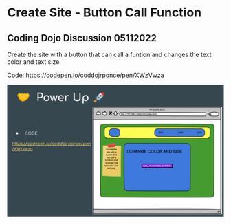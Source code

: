 # Create Site - Button Call Function

## Coding Dojo Discussion 05112022

Create the site with a button that can call a funtion and changes the text color and text size.

Code: https://codepen.io/coddojrponce/pen/XWzVwza

![reference](./reference.png)